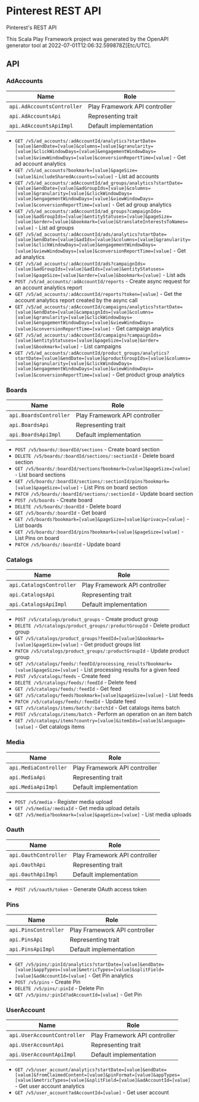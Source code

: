 # Pinterest REST API

Pinterest's REST API

This Scala Play Framework project was generated by the OpenAPI generator tool at 2022-07-01T12:06:32.599878Z[Etc/UTC].

## API

### AdAccounts

|Name|Role|
|----|----|
|`api.AdAccountsController`|Play Framework API controller|
|`api.AdAccountsApi`|Representing trait|
|`api.AdAccountsApiImpl`|Default implementation|

* `GET /v5/ad_accounts/:adAccountId/analytics?startDate=[value]&endDate=[value]&columns=[value]&granularity=[value]&clickWindowDays=[value]&engagementWindowDays=[value]&viewWindowDays=[value]&conversionReportTime=[value]` - Get ad account analytics
* `GET /v5/ad_accounts?bookmark=[value]&pageSize=[value]&includeSharedAccounts=[value]` - List ad accounts
* `GET /v5/ad_accounts/:adAccountId/ad_groups/analytics?startDate=[value]&endDate=[value]&adGroupIds=[value]&columns=[value]&granularity=[value]&clickWindowDays=[value]&engagementWindowDays=[value]&viewWindowDays=[value]&conversionReportTime=[value]` - Get ad group analytics
* `GET /v5/ad_accounts/:adAccountId/ad_groups?campaignIds=[value]&adGroupIds=[value]&entityStatuses=[value]&pageSize=[value]&order=[value]&bookmark=[value]&translateInterestsToNames=[value]` - List ad groups
* `GET /v5/ad_accounts/:adAccountId/ads/analytics?startDate=[value]&endDate=[value]&adIds=[value]&columns=[value]&granularity=[value]&clickWindowDays=[value]&engagementWindowDays=[value]&viewWindowDays=[value]&conversionReportTime=[value]` - Get ad analytics
* `GET /v5/ad_accounts/:adAccountId/ads?campaignIds=[value]&adGroupIds=[value]&adIds=[value]&entityStatuses=[value]&pageSize=[value]&order=[value]&bookmark=[value]` - List ads
* `POST /v5/ad_accounts/:adAccountId/reports` - Create async request for an account analytics report
* `GET /v5/ad_accounts/:adAccountId/reports?token=[value]` - Get the account analytics report created by the async call
* `GET /v5/ad_accounts/:adAccountId/campaigns/analytics?startDate=[value]&endDate=[value]&campaignIds=[value]&columns=[value]&granularity=[value]&clickWindowDays=[value]&engagementWindowDays=[value]&viewWindowDays=[value]&conversionReportTime=[value]` - Get campaign analytics
* `GET /v5/ad_accounts/:adAccountId/campaigns?campaignIds=[value]&entityStatuses=[value]&pageSize=[value]&order=[value]&bookmark=[value]` - List campaigns
* `GET /v5/ad_accounts/:adAccountId/product_groups/analytics?startDate=[value]&endDate=[value]&productGroupIds=[value]&columns=[value]&granularity=[value]&clickWindowDays=[value]&engagementWindowDays=[value]&viewWindowDays=[value]&conversionReportTime=[value]` - Get product group analytics

### Boards

|Name|Role|
|----|----|
|`api.BoardsController`|Play Framework API controller|
|`api.BoardsApi`|Representing trait|
|`api.BoardsApiImpl`|Default implementation|

* `POST /v5/boards/:boardId/sections` - Create board section
* `DELETE /v5/boards/:boardId/sections/:sectionId` - Delete board section
* `GET /v5/boards/:boardId/sections?bookmark=[value]&pageSize=[value]` - List board sections
* `GET /v5/boards/:boardId/sections/:sectionId/pins?bookmark=[value]&pageSize=[value]` - List Pins on board section
* `PATCH /v5/boards/:boardId/sections/:sectionId` - Update board section
* `POST /v5/boards` - Create board
* `DELETE /v5/boards/:boardId` - Delete board
* `GET /v5/boards/:boardId` - Get board
* `GET /v5/boards?bookmark=[value]&pageSize=[value]&privacy=[value]` - List boards
* `GET /v5/boards/:boardId/pins?bookmark=[value]&pageSize=[value]` - List Pins on board
* `PATCH /v5/boards/:boardId` - Update board

### Catalogs

|Name|Role|
|----|----|
|`api.CatalogsController`|Play Framework API controller|
|`api.CatalogsApi`|Representing trait|
|`api.CatalogsApiImpl`|Default implementation|

* `POST /v5/catalogs/product_groups` - Create product group
* `DELETE /v5/catalogs/product_groups/:productGroupId` - Delete product group
* `GET /v5/catalogs/product_groups?feedId=[value]&bookmark=[value]&pageSize=[value]` - Get product groups list
* `PATCH /v5/catalogs/product_groups/:productGroupId` - Update product group
* `GET /v5/catalogs/feeds/:feedId/processing_results?bookmark=[value]&pageSize=[value]` - List processing results for a given feed
* `POST /v5/catalogs/feeds` - Create feed
* `DELETE /v5/catalogs/feeds/:feedId` - Delete feed
* `GET /v5/catalogs/feeds/:feedId` - Get feed
* `GET /v5/catalogs/feeds?bookmark=[value]&pageSize=[value]` - List feeds
* `PATCH /v5/catalogs/feeds/:feedId` - Update feed
* `GET /v5/catalogs/items/batch/:batchId` - Get catalogs items batch
* `POST /v5/catalogs/items/batch` - Perform an operation on an item batch
* `GET /v5/catalogs/items?country=[value]&itemIds=[value]&language=[value]` - Get catalogs items

### Media

|Name|Role|
|----|----|
|`api.MediaController`|Play Framework API controller|
|`api.MediaApi`|Representing trait|
|`api.MediaApiImpl`|Default implementation|

* `POST /v5/media` - Register media upload
* `GET /v5/media/:mediaId` - Get media upload details
* `GET /v5/media?bookmark=[value]&pageSize=[value]` - List media uploads

### Oauth

|Name|Role|
|----|----|
|`api.OauthController`|Play Framework API controller|
|`api.OauthApi`|Representing trait|
|`api.OauthApiImpl`|Default implementation|

* `POST /v5/oauth/token` - Generate OAuth access token

### Pins

|Name|Role|
|----|----|
|`api.PinsController`|Play Framework API controller|
|`api.PinsApi`|Representing trait|
|`api.PinsApiImpl`|Default implementation|

* `GET /v5/pins/:pinId/analytics?startDate=[value]&endDate=[value]&appTypes=[value]&metricTypes=[value]&splitField=[value]&adAccountId=[value]` - Get Pin analytics
* `POST /v5/pins` - Create Pin
* `DELETE /v5/pins/:pinId` - Delete Pin
* `GET /v5/pins/:pinId?adAccountId=[value]` - Get Pin

### UserAccount

|Name|Role|
|----|----|
|`api.UserAccountController`|Play Framework API controller|
|`api.UserAccountApi`|Representing trait|
|`api.UserAccountApiImpl`|Default implementation|

* `GET /v5/user_account/analytics?startDate=[value]&endDate=[value]&fromClaimedContent=[value]&pinFormat=[value]&appTypes=[value]&metricTypes=[value]&splitField=[value]&adAccountId=[value]` - Get user account analytics
* `GET /v5/user_account?adAccountId=[value]` - Get user account

